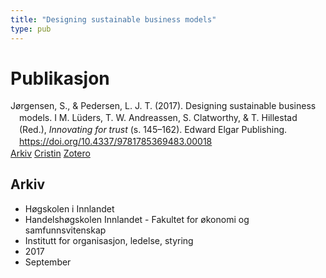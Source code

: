 ```yaml
---
title: "Designing sustainable business models"
type: pub
---
```

<h1>Publikasjon</h1>
<article id="csl-bib-container-JTKYF8YS" class="csl-bib-container">
  <div class="csl-bib-body" style="line-height: 1.35; padding-left: 1em; text-indent:-1em;">
  <div class="csl-entry">J&#xF8;rgensen, S., &amp; Pedersen, L. J. T. (2017). Designing sustainable business models. I M. L&#xFC;ders, T. W. Andreassen, S. Clatworthy, &amp; T. Hillestad (Red.), <i>Innovating for trust</i> (s. 145&#x2013;162). Edward Elgar Publishing. <a href="https://doi.org/10.4337/9781785369483.00018">https://doi.org/10.4337/9781785369483.00018</a></div>
</div>
  <div class="csl-bib-buttons">
    <a href="#taxonomy-article-JTKYF8YS" class="csl-bib-button">Arkiv</a>
    <a href="https://app.cristin.no/results/show.jsf?id=1491976" alt="Cristin URL" class="csl-bib-button">Cristin</a>
    <a href="http://zotero.org/groups/5022929/items/JTKYF8YS" alt="Zotero URL" class="csl-bib-button">Zotero</a>
  </div>
  <div id="csl-bib-meta-container-JTKYF8YS"></div>
</article>
<div id="csl-bib-meta-JTKYF8YS" class="csl-bib-meta">
  <article id="taxonomy-article-JTKYF8YS" class="taxonomy-article">
    <h1>Arkiv</h1>
    <ul>
      <li>Høgskolen i Innlandet</li>
      <li>Handelshøgskolen Innlandet - Fakultet for økonomi og samfunnsvitenskap</li>
      <li>Institutt for organisasjon, ledelse, styring</li>
      <li>2017</li>
      <li>September</li>
    </ul>
  </article>
</div>
